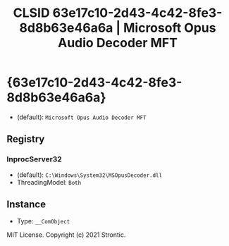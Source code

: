 ﻿---
title: "CLSID 63e17c10-2d43-4c42-8fe3-8d8b63e46a6a | Microsoft Opus Audio Decoder MFT"
excerpt: What is COM-Object CLSID 63e17c10-2d43-4c42-8fe3-8d8b63e46a6a?
---

# {63e17c10-2d43-4c42-8fe3-8d8b63e46a6a}

* (default): `Microsoft Opus Audio Decoder MFT`

## Registry


### InprocServer32

* (default): `C:\Windows\System32\MSOpusDecoder.dll`
* ThreadingModel: `Both`

## Instance

* Type: `__ComObject`

MIT License. Copyright (c) 2021 Strontic.


